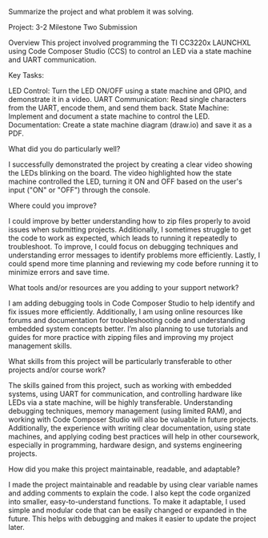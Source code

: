 Summarize the project and what problem it was solving.

Project: 3-2 Milestone Two Submission

Overview
This project involved programming the TI CC3220x LAUNCHXL using Code Composer Studio (CCS)
to control an LED via a state machine and UART communication.

Key Tasks:

LED Control: Turn the LED ON/OFF using a state machine and GPIO, and demonstrate it in a video.
UART Communication: Read single characters from the UART, encode them, and send them back.
State Machine: Implement and document a state machine to control the LED.
Documentation: Create a state machine diagram (draw.io) and save it as a PDF.

What did you do particularly well?

I successfully demonstrated the project by creating a clear video showing the LEDs blinking on the board. 
The video highlighted how the state machine controlled the LED, turning it ON and OFF based on the user's 
input ("ON" or "OFF") through the console.

Where could you improve?

I could improve by better understanding how to zip files properly to avoid issues when submitting projects. 
Additionally, I sometimes struggle to get the code to work as expected, which leads to running it repeatedly 
to troubleshoot. To improve, I could focus on debugging techniques and understanding error messages to identify 
problems more efficiently. Lastly, I could spend more time planning and reviewing my code before running it to 
minimize errors and save time.

What tools and/or resources are you adding to your support network?

I am adding debugging tools in Code Composer Studio to help identify and fix issues more efficiently. Additionally,
I am using online resources like forums and documentation for troubleshooting code and understanding embedded system
concepts better. I’m also planning to use tutorials and guides for more practice with zipping files and improving my
project management skills.

What skills from this project will be particularly transferable to other projects and/or course work?

The skills gained from this project, such as working with embedded systems, using UART for communication, and 
controlling hardware like LEDs via a state machine, will be highly transferable. Understanding debugging techniques, 
memory management (using limited RAM), and working with Code Composer Studio will also be valuable in future projects. 
Additionally, the experience with writing clear documentation, using state machines, and applying coding best practices 
will help in other coursework, especially in programming, hardware design, and systems engineering projects.

How did you make this project maintainable, readable, and adaptable?

I made the project maintainable and readable by using clear variable names and adding comments to explain the code. 
I also kept the code organized into smaller, easy-to-understand functions. To make it adaptable, I used simple and 
modular code that can be easily changed or expanded in the future. This helps with debugging and makes it easier to 
update the project later.
